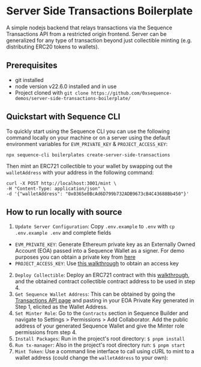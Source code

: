 # Server Side Transactions Boilerplate
A simple nodejs backend that relays transactions via the Sequence Transactions API from a restricted origin frontend. Server can be generalized for any type of transaction beyond just collectible minting (e.g. distributing ERC20 tokens to wallets).

## Prerequisites
- git installed
- node version v22.6.0 installed and in use
- Project cloned with `git clone https://github.com/0xsequence-demos/server-side-transactions-boilerplate/`

## Quickstart with Sequence CLI
To quickly start using the Sequence CLI you can use the following command locally on your machine or on a server using the default environment variables for `EVM_PRIVATE_KEY` & `PROJECT_ACCESS_KEY`:

```shell
npx sequence-cli boilerplates create-server-side-transactions
```

Then mint an ERC721 collectible to your wallet by swapping out the `walletAddress` with your address in the following command:
```shell
curl -X POST http://localhost:3001/mint \
-H "Content-Type: application/json" \
-d '{"walletAddress": "0x0365e0BcAd6D799b732ADB9673cB4C43688Bb450"}'
```

## How to run locally with source
1. `Update Server Configuration`: Copy `.env.example` to `.env` with `cp .env.example .env` and complete fields
- `EVM_PRIVATE_KEY`: Generate Ethereum private key as an Externally Owned Account (EOA) passed into a Sequence Wallet as a signer. For demo purposes you can obtain a private key from [here](https://sequence-ethauthproof-viewer.vercel.app/)
- `PROJECT_ACCESS_KEY`: Use [this walkthrough](https://docs.sequence.xyz/solutions/builder/getting-started#claim-an-api-access-key) to obtain an access key 
2. `Deploy Collectible`: Deploy an ERC721 contract with this [walkthrough](https://docs.sequence.xyz/solutions/collectibles/contracts/deploy-an-item-collection), and the obtained contract collectible contract address to be used in step 4.
3. `Get Sequence Wallet Address`: This can be obtained by going the [Transactions API page](https://sequence.build/project/default/transactions-api) and pasting in your EOA Private Key generated in Step 1, elicited as the Wallet Address.
4. `Set Minter Role`: Go to the `Contracts` section in Sequence Builder and navigate to Settings > Permissions > Add Collaborator. Add the public address of your generated Sequence Wallet and give the Minter role permissions from step 4.
5. `Install Packages`: Run in the project's root directory: `$ pnpm install`
6. `Run tx-manager`: Also in the project's root directory run: `$ pnpm start`
7. `Mint Token`: Use a command line interface to call using cURL to mint to a wallet address (could change the `walletAddress` to your own):
